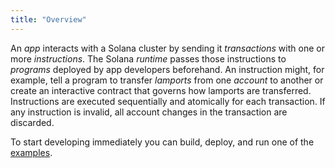 ```yaml
---
title: "Overview"
---
```


An _app_ interacts with a Solana cluster by sending it _transactions_ with one
or more _instructions_. The Solana _runtime_ passes those instructions to
_programs_ deployed by app developers beforehand. An instruction might, for
example, tell a program to transfer _lamports_ from one _account_ to another or
create an interactive contract that governs how lamports are transferred.
Instructions are executed sequentially and atomically for each transaction. If
any instruction is invalid, all account changes in the transaction are
discarded.

To start developing immediately you can build, deploy, and run one of the
[examples](developing/deployed-programs/examples.md).